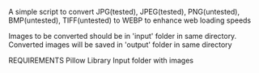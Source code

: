 A simple script to convert JPG(tested), JPEG(tested), PNG(untested), BMP(untested), TIFF(untested) to WEBP to enhance web loading speeds

Images to be converted should be in 'input' folder in same directory. Converted images will be saved in 'output' folder in same directory

REQUIREMENTS
Pillow Library
Input folder with images
